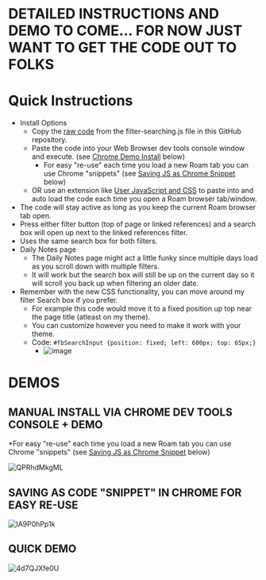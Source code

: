 # DETAILED INSTRUCTIONS AND DEMO TO COME... FOR NOW JUST WANT TO GET THE CODE OUT TO FOLKS

# Quick Instructions

- Install Options
  - Copy the [raw code](https://raw.githubusercontent.com/GitMurf/roam-javascript/master/filter-searching.js) from the filter-searching.js file in this GitHub repository.
  - Paste the code into your Web Browser dev tools console window and execute. (see [Chrome Demo Install](https://github.com/GitMurf/roam-javascript/blob/master/README.md#manual-install-via-chrome-dev-tools-console--demo) below)
    - For easy "re-use" each time you load a new Roam tab you can use Chrome "snippets" (see [Saving JS as Chrome Snippet](https://github.com/GitMurf/roam-javascript/blob/master/README.md#saving-as-code-snippet-in-chrome-for-easy-re-use) below)
  - OR use an extension like [User JavaScript and CSS](https://chrome.google.com/webstore/detail/user-javascript-and-css/nbhcbdghjpllgmfilhnhkllmkecfmpld) to paste into and auto load the code each time you open a Roam browser tab/window.
- The code will stay active as long as you keep the current Roam browser tab open.
- Press either filter button (top of page or linked references) and a search box will open up next to the linked references filter.
- Uses the same search box for both filters.
- Daily Notes page
  - The Daily Notes page might act a little funky since multiple days load as you scroll down with multiple filters.
  - It will work but the search box will still be up on the current day so it will scroll you back up when filtering an older date.
- Remember with the new CSS functionality, you can move around my filter Search box if you prefer.
  - For example this code would move it to a fixed position up top near the page title (atleast on my theme).
  - You can customize however you need to make it work with your theme.
  - Code: `#fbSearchInput {position: fixed; left: 600px; top: 65px;}`
    - ![image](https://user-images.githubusercontent.com/64155612/83960840-4b214180-a842-11ea-8a90-ef3d17a14834.png)

# DEMOS

## MANUAL INSTALL VIA CHROME DEV TOOLS CONSOLE + DEMO

*For easy "re-use" each time you load a new Roam tab you can use Chrome "snippets" (see [Saving JS as Chrome Snippet](https://github.com/GitMurf/roam-javascript/blob/master/README.md#saving-as-code-snippet-in-chrome-for-easy-re-use) below)

![QPRhdMkgML](https://user-images.githubusercontent.com/64155612/83976642-219eff00-a8b0-11ea-8157-3379884c6be1.gif)

## SAVING AS CODE "SNIPPET" IN CHROME FOR EASY RE-USE

![lA9P0hPp1k](https://user-images.githubusercontent.com/64155612/83977216-8f98f580-a8b3-11ea-86f9-076ab1856055.gif)

## QUICK DEMO

![4d7QJXfe0U](https://user-images.githubusercontent.com/64155612/83960323-5e311300-a83c-11ea-900b-c309c982b9c3.gif)
